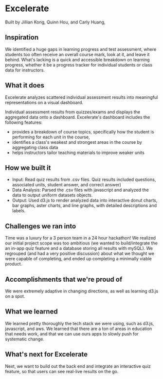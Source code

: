 # Excelerate
Built by Jillian Kong, Quinn Hou, and Carly Huang,

## Inspiration
We identified a huge gaps in learning progress and test assessment, where students too often receive an overall course mark, look at it, and leave it behind. 
What's lacking is a quick and accessible breakdown on learning progress, whether it be a progress tracker for individual students or class data for instructors. 

## What it does
Excelerate analyzes scattered individual assessment results into meaningful representations on a visual dashboard. 

Individual assessment results from quizzes/exams and displays the aggregated data onto a dashboard. 
Excelerate's dashboard includes the following features:
* provides a breakdown of course topics, specifically how the student is performing for each unit in the course, 
* identifies a class's weakest and strongest areas in the course by aggregating class data
* helps instructors tailor teaching materials to improve weaker units 

## How we built it
* Input: Read quiz results from .csv files. Quiz results included questions, associated units, student answer, and correct answer)
* Data Analysis: Parsed the .csv files with javascript and analyzed the data to output uniform datasets objects.
* Output: Used d3.js to render analyzed data into interactive donut charts, bar graphs, aster charts, and line graphs, with detailed descriptions and labels. 

## Challenges we ran into
Time was a luxury for a 3 person team in a 24 hour hackathon!
We realized our initial project scope was too ambitious (we wanted to build/integrate the an in-app quiz feature and a database storing all results with mySQL). 
We regrouped (and had a very positive discussion) about what we thought we were capable of completing, and ended up completing a minimally viable product.

## Accomplishments that we're proud of
We were extremely adaptive in changing directions, as well as learning d3.js on a spot. 

## What we learned
We learned pretty thoroughly the tech stack we were using, such as d3.js, javascript, and aws. We learned that there are a ton of areas in education that needs work, and that we can use ours apps to slowly push for systematic change. 

## What's next for Excelerate
Next, we want to build out the back end and integrate an interactive quiz feature, so that users can see real-live results on the go. 

